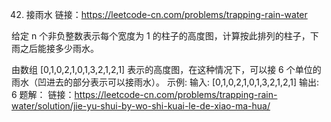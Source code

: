 42. 接雨水
链接：https://leetcode-cn.com/problems/trapping-rain-water

给定 n 个非负整数表示每个宽度为 1 的柱子的高度图，计算按此排列的柱子，下雨之后能接多少雨水。

由数组 [0,1,0,2,1,0,1,3,2,1,2,1] 表示的高度图，在这种情况下，可以接 6 个单位的雨水（凹进去的部分表示可以接雨水）。
示例:
输入: [0,1,0,2,1,0,1,3,2,1,2,1]
输出: 6
题解：
链接：https://leetcode-cn.com/problems/trapping-rain-water/solution/jie-yu-shui-by-wo-shi-kuai-le-de-xiao-ma-hua/
